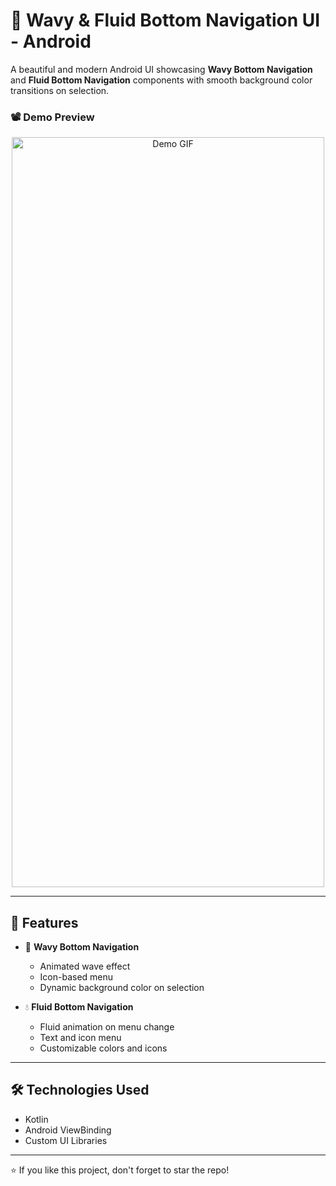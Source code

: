 # 🌊 Wavy & Fluid Bottom Navigation UI - Android

A beautiful and modern Android UI showcasing **Wavy Bottom Navigation** and **Fluid Bottom Navigation** components with smooth background color transitions on selection.

### 📽️ Demo Preview

<div align="center">
  <img src="https://github.com/user-attachments/assets/b573465b-6cc2-4995-859d-72da38bc7fb0" alt="Demo GIF" width="500" height="1200"/>
</div>

---

## 🚀 Features

- 🌈 **Wavy Bottom Navigation**
  - Animated wave effect
  - Icon-based menu
  - Dynamic background color on selection

- 💧 **Fluid Bottom Navigation**
  - Fluid animation on menu change
  - Text and icon menu
  - Customizable colors and icons

---

## 🛠️ Technologies Used

- Kotlin
- Android ViewBinding
- Custom UI Libraries

---

⭐ If you like this project, don't forget to star the repo!
